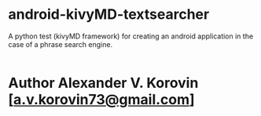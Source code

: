 # android-kivyMD-textsearcher

A python test (kivyMD framework) for creating an android application in the case of a phrase search engine. 

<img scr="Capture1.PNG" width=300px>

# Author Alexander V. Korovin [a.v.korovin73@gmail.com]
